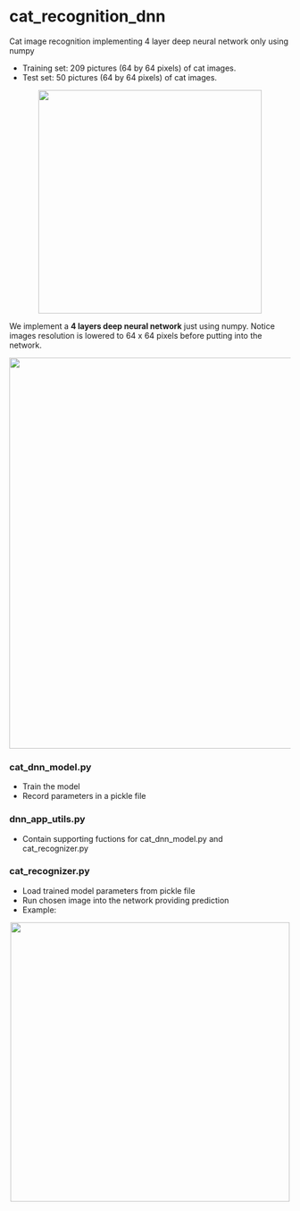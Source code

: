 # cat_recognition_dnn
Cat image recognition implementing 4 layer deep neural network only using numpy

<ul>
<li>Training set: 209 pictures (64 by 64 pixels) of cat images.</li>
<li>Test set: 50 pictures (64 by 64 pixels) of cat images.</li>
</ul>

<p align="center"><img src="https://user-images.githubusercontent.com/14893642/71337961-8ee1f200-2513-11ea-8e44-343533e6d36f.jpg" width="400"></p>

We implement a <b>4 layers deep neural network</b> just using numpy. Notice images resolution is lowered to 64 x 64 pixels before putting into the network. 
<p align="center"><img src="https://user-images.githubusercontent.com/24521991/32640545-17d2a6fc-c604-11e7-84ab-d1b559cb7bee.png" width="700"></p>

### cat_dnn_model.py
<ul>
<li>Train the model</li>
<li>Record parameters in a pickle file</li>
</ul>

### dnn_app_utils.py
<ul>
<li>Contain supporting fuctions for cat_dnn_model.py and cat_recognizer.py</li>
</ul>

### cat_recognizer.py
<ul>
<li>Load trained model parameters from pickle file </li>
<li>Run chosen image into the network providing prediction </li>
<li>Example:</li>
</ul>
<p align="center"><img src="https://user-images.githubusercontent.com/24521991/32639095-2610a414-c5fd-11e7-9a3d-836ba5cde141.PNG" width="500"></p>
